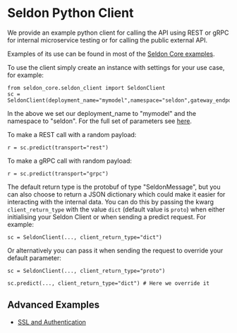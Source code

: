 # Seldon Python Client

We provide an example python client for calling the API using REST or gRPC for internal microservice testing or for calling the public external API.

Examples of its use can be found in most of the [Seldon Core examples](../examples/notebooks.html).

To use the client simply create an instance with settings for your use case, for example:

```
from seldon_core.seldon_client import SeldonClient
sc = SeldonClient(deployment_name="mymodel",namespace="seldon",gateway_endpoint="localhost:8003",gateway="ambassador")
```

In the above we set our deployment_name to "mymodel" and the namespace to "seldon". For the full set of parameters see [here](api/seldon_core.html#seldon_core.seldon_client.SeldonClient).

To make a REST call with a random payload:

```
r = sc.predict(transport="rest")
```

To make a gRPC call with random payload:

```
r = sc.predict(transport="grpc")
```

The default return type is the protobuf of type "SeldonMessage", but you can also choose to return a JSON dictionary which could make it easier for interacting with the internal data. You can do this by passing the kwarg `client_return_type` with the value `dict` (default value is `proto`) when either initialising your Seldon Client or when sending a predict request. For example:

```
sc = SeldonClient(..., client_return_type="dict")
```

Or alternatively you can pass it when sending the request to override your default parameter:

```
sc = SeldonClient(..., client_return_type="proto")

sc.predict(..., client_return_type="dict") # Here we override it
```

## Advanced Examples

 * [SSL and Authentication](../examples/seldon_client.html)
